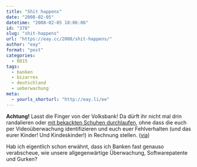 ```yaml
---
title: "Shit happens"
date: "2008-02-05"
datetime: "2008-02-05 18:06:06"
id: "378"
slug: "shit-happens"
url: "https://eay.cc/2008/shit-happens/"
author: "eay"
format: "post"
categories:
  - 0815
tags:
  - banken
  - bizarres
  - deutschland
  - ueberwachung
meta:
  - yourls_shorturl: "http://eay.li/ee"
---
```


**Achtung!** Lasst die Finger von der Volksbank! Da dürft ihr nicht mal drin randalieren oder [mit bekackten Schuhen durchlaufen](http://www.swr.de/nachrichten/bw/-/id=1622/nid=1622/did=3126416/i5bul6/), ohne dass die euch per Videoüberwachung identifizieren und euch euer Fehlverhalten (und das eurer Kinder! Und Kindeskinder!) in Rechnung stellen. ([via](http://www.nerdcore.de/wp/2008/02/05/kackuberwachung/))

Hab ich eigentlich schon erwähnt, dass ich Banken fast genauso verabscheue, wie unsere allgegenwärtige Überwachung, Softwarepatente und Gurken?
